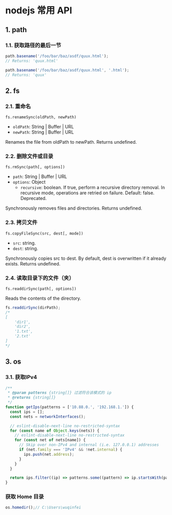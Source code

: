# nodejs 常用 API

## 1. path

### 1.1. 获取路径的最后一节

```javascript
path.basename('/foo/bar/baz/asdf/quux.html');
// Returns: 'quux.html'

path.basename('/foo/bar/baz/asdf/quux.html', '.html');
// Returns: 'quux'
```

## 2. fs

### 2.1. 重命名

`fs.renameSync(oldPath, newPath)`

* `oldPath`: String | Buffer | URL
* `newPath`: String | Buffer | URL

Renames the file from oldPath to newPath. Returns undefined.

### 2.2. 删除文件或目录

`fs.rmSync(path[, options])`

* `path`: String | Buffer | URL
* `options`: Object
    * `recursive`: boolean. If true, perform a recursive directory removal. In recursive mode, operations are retried on failure. Default: false. Deprecated.

Synchronously removes files and directories. Returns undefined.

### 2.3. 拷贝文件

`fs.copyFileSync(src, dest[, mode])`

* `src`: string.
* `dest`: string.

Synchronously copies src to dest. By default, dest is overwritten if it already exists. Returns undefined. 

### 2.4. 读取目录下的文件（夹）

`fs.readdirSync(path[, options])`

Reads the contents of the directory.

```javascript
fs.readdirSync(dirPath);
/*
[
    'dir1',
    'dir2',
    '1.txt',
    '2.txt'
]
*/
```

## 3. os

### 3.1. 获取IPv4

```javascript
/**
 * @param patterns {string[]} 过滤符合该模式的 ip
 * @returns {string[]}
 */
function getIps(patterns = ['10.88.0.', '192.168.1.']) {
  const ips = [];
  const nets = networkInterfaces();

  // eslint-disable-next-line no-restricted-syntax
  for (const name of Object.keys(nets)) {
    // eslint-disable-next-line no-restricted-syntax
    for (const net of nets[name]) {
      // Skip over non-IPv4 and internal (i.e. 127.0.0.1) addresses
      if (net.family === 'IPv4' && !net.internal) {
        ips.push(net.address);
      }
    }
  }

  return ips.filter((ip) => patterns.some((pattern) => ip.startsWith(pattern)));
}
```

### 获取 Home 目录

```javascript
os.homedir();// C:\Users\wuqinfei
```

